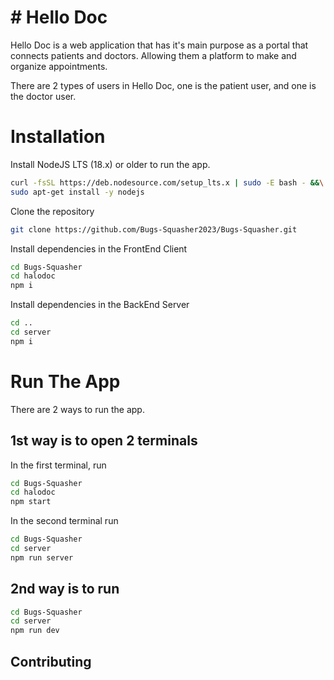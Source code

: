 # # Hello Doc

Hello Doc is a web application that has it's main purpose as a portal that connects patients and doctors. Allowing them a platform to make and organize appointments.

There are 2 types of users in Hello Doc, one is the patient user, and one is the doctor user.

# Installation

Install NodeJS LTS (18.x) or older to run the app.
```bash
curl -fsSL https://deb.nodesource.com/setup_lts.x | sudo -E bash - &&\
sudo apt-get install -y nodejs
```

Clone the repository
```bash
git clone https://github.com/Bugs-Squasher2023/Bugs-Squasher.git
```
Install dependencies in the FrontEnd Client
```bash
cd Bugs-Squasher
cd halodoc
npm i
```
Install dependencies in the BackEnd Server
```bash
cd ..
cd server
npm i
```
# Run The App
There are 2 ways to run the app.

## 1st way is to open 2 terminals
In the first terminal, run
```bash
cd Bugs-Squasher
cd halodoc
npm start
```
In the second terminal run
```bash
cd Bugs-Squasher
cd server
npm run server
```
## 2nd way is to run
```bash
cd Bugs-Squasher
cd server
npm run dev
```
## Contributing

